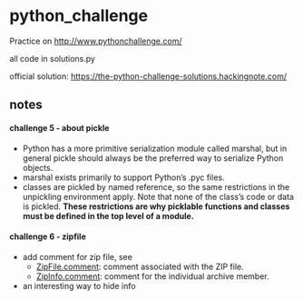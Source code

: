 # python_challenge
Practice on http://www.pythonchallenge.com/

all code in solutions.py

official solution: https://the-python-challenge-solutions.hackingnote.com/

## notes

#### challenge 5 - about pickle
* Python has a more primitive serialization module called marshal, but in general pickle should always be the preferred way to serialize Python objects. 
* marshal exists primarily to support Python’s .pyc files.
* classes are pickled by named reference, so the same restrictions in the unpickling environment apply. Note that none of the class’s code or data is pickled. **These restrictions are why picklable functions and classes must be defined in the top level of a module.**

#### challenge 6 - zipfile
* add comment for zip file, see
	* [ZipFile.comment](https://docs.python.org/3/library/zipfile.html#zipfile.ZipFile.comment): comment associated with the ZIP file.
	* [ZipInfo.comment](https://docs.python.org/3/library/zipfile.html#zipfile.ZipInfo.comment): comment for the individual archive member.
* an interesting way to hide info
